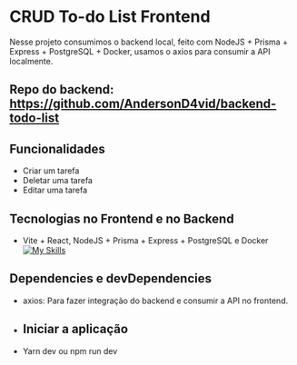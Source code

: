 # CRUD To-do List Frontend
Nesse projeto consumimos o backend local, feito com NodeJS + Prisma + Express + PostgreSQL + Docker, usamos o axios 
para consumir a API localmente.

## Repo do backend: https://github.com/AndersonD4vid/backend-todo-list

## Funcionalidades
- Criar um tarefa
- Deletar uma tarefa
- Editar uma tarefa


## Tecnologias no Frontend e no Backend
- Vite + React, NodeJS + Prisma + Express + PostgreSQL e Docker
[![My Skills](https://skillicons.dev/icons?i=vite,react,prisma,nodejs,express,postgresql,docker,&perline=10)](https://skillicons.dev)


## Dependencies e devDependencies
- axios: Para fazer integração do backend e consumir a API no frontend.

- ## Iniciar a aplicação
- Yarn dev ou npm run dev
